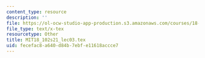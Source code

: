 ```yaml
---
content_type: resource
description: ''
file: https://ol-ocw-studio-app-production.s3.amazonaws.com/courses/18-102-introduction-to-functional-analysis-spring-2021/fecefac8a640d84b7ebfe11618accce7_MIT18_102s21_lec03.tex
file_type: text/x-tex
resourcetype: Other
title: MIT18_102s21_lec03.tex
uid: fecefac8-a640-d84b-7ebf-e11618accce7
---
```

